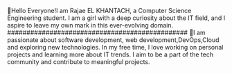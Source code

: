 🌟Hello Everyone!I am Rajae EL KHANTACH, a Computer Science Engineering student. I am a girl with a deep curiosity about the IT field, and I aspire to leave my own mark in this ever-evolving domain.
###############################################
🌟I am passionate about software development, web development,DevOps,Cloud and exploring new technologies. In my free time, I love working on personal projects and learning more about IT trends. I aim to be a part of the tech community and contribute to meaningful projects.




